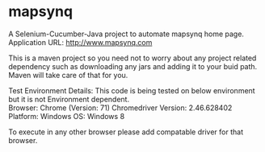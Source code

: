 # mapsynq

A Selenium-Cucumber-Java project to automate mapsynq home page.
Application URL: http://www.mapsynq.com 

This is a maven project so you need not to worry about any project related dependency such as downloading any jars and adding it to your buid path. Maven will take care of that for you.

Test Environment Details:
This code is being tested on below environment but it is not Environment dependent.  
Browser: Chrome (Version: 71)
Chromedriver Version: 2.46.628402
Platform: Windows
OS: Windows 8

To execute in any other browser please add compatable driver for that browser.
